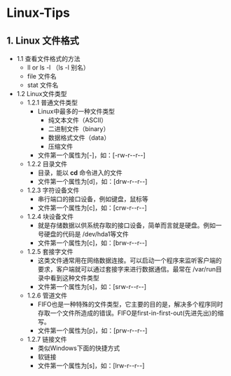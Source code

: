# Linux-Tips

## 1. Linux 文件格式

* 1.1 查看文件格式的方法
  * ll or ls -l （ls -l 别名）
  * file  文件名
  * stat  文件名
* 1.2 Linux文件类型
  * 1.2.1 普通文件类型
    * Linux中最多的一种文件类型
      * 纯文本文件（ASCⅡ）
      * 二进制文件（binary）
      * 数据格式文件（data）
      * 压缩文件
    * 文件第一个属性为[-]，如：[-rw-r--r--]
  * 1.2.2 目录文件
    * 目录，能以 **cd** 命令进入的文件
    * 文件第一个属性为[d]，如：[drw-r--r--]
  * 1.2.3 字符设备文件
    * 串行端口的接口设备，例如键盘，鼠标等
    * 文件第一个属性为[c]，如：[crw-r--r--]
  * 1.2.4 块设备文件
    * 就是存储数据以供系统存取的接口设备，简单而言就是硬盘。例如一号硬盘的代码是 /dev/hda1等文件
    * 文件第一个属性为[c]，如：[brw-r--r--]
  * 1.2.5 套接字文件
    * 这类文件通常用在网络数据连接。可以启动一个程序来监听客户端的要求，客户端就可以通过套接字来进行数据通信。最常在 /var/run目录中看到这种文件类型
    * 文件第一个属性为[s]，如：[srw-r--r--]
  * 1.2.6 管道文件
    * FIFO也是一种特殊的文件类型，它主要的目的是，解决多个程序同时存取一个文件所造成的错误。FIFO是first-in-first-out(先进先出)的缩写。
    * 文件第一个属性为[p]，如：[prw-r--r--]
  * 1.2.7 链接文件
    * 类似Windows下面的快捷方式
    * 软链接
    * 文件第一个属性为[s]，如：[lrw-r--r--]

